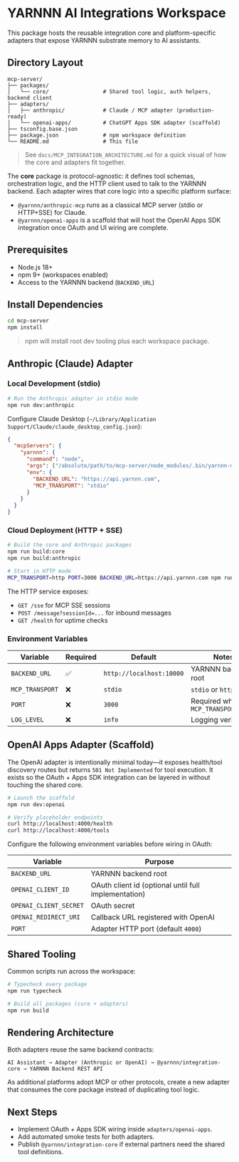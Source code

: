 # YARNNN AI Integrations Workspace

This package hosts the reusable integration core and platform-specific adapters that expose YARNNN substrate memory to AI assistants.

## Directory Layout

```
mcp-server/
├── packages/
│   └── core/                 # Shared tool logic, auth helpers, backend client
├── adapters/
│   ├── anthropic/            # Claude / MCP adapter (production-ready)
│   └── openai-apps/          # ChatGPT Apps SDK adapter (scaffold)
├── tsconfig.base.json
├── package.json              # npm workspace definition
└── README.md                 # This file
```

> See `docs/MCP_INTEGRATION_ARCHITECTURE.md` for a quick visual of how the core
> and adapters fit together.

The **core** package is protocol-agnostic: it defines tool schemas, orchestration logic, and the HTTP client used to talk to the YARNNN backend. Each adapter wires that core logic into a specific platform surface:

- `@yarnnn/anthropic-mcp` runs as a classical MCP server (stdio or HTTP+SSE) for Claude.
- `@yarnnn/openai-apps` is a scaffold that will host the OpenAI Apps SDK integration once OAuth and UI wiring are complete.

## Prerequisites

- Node.js 18+
- npm 9+ (workspaces enabled)
- Access to the YARNNN backend (`BACKEND_URL`)

## Install Dependencies

```bash
cd mcp-server
npm install
```

> npm will install root dev tooling plus each workspace package.

## Anthropic (Claude) Adapter

### Local Development (stdio)

```bash
# Run the Anthropic adapter in stdio mode
npm run dev:anthropic
```

Configure Claude Desktop (`~/Library/Application Support/Claude/claude_desktop_config.json`):

```json
{
  "mcpServers": {
    "yarnnn": {
      "command": "node",
      "args": ["/absolute/path/to/mcp-server/node_modules/.bin/yarnnn-mcp-anthropic"],
      "env": {
        "BACKEND_URL": "https://api.yarnnn.com",
        "MCP_TRANSPORT": "stdio"
      }
    }
  }
}
```

### Cloud Deployment (HTTP + SSE)

```bash
# Build the core and Anthropic packages
npm run build:core
npm run build:anthropic

# Start in HTTP mode
MCP_TRANSPORT=http PORT=3000 BACKEND_URL=https://api.yarnnn.com npm run start -w @yarnnn/anthropic-mcp
```

The HTTP service exposes:

- `GET /sse` for MCP SSE sessions
- `POST /message?sessionId=...` for inbound messages
- `GET /health` for uptime checks

### Environment Variables

| Variable | Required | Default | Notes |
|----------|----------|---------|-------|
| `BACKEND_URL` | ✅ | `http://localhost:10000` | YARNNN backend root |
| `MCP_TRANSPORT` | ❌ | `stdio` | `stdio` or `http` |
| `PORT` | ❌ | `3000` | Required when `MCP_TRANSPORT=http` |
| `LOG_LEVEL` | ❌ | `info` | Logging verbosity |

## OpenAI Apps Adapter (Scaffold)

The OpenAI adapter is intentionally minimal today—it exposes health/tool discovery routes but returns `501 Not Implemented` for tool execution. It exists so the OAuth + Apps SDK integration can be layered in without touching the shared core.

```bash
# Launch the scaffold
npm run dev:openai

# Verify placeholder endpoints
curl http://localhost:4000/health
curl http://localhost:4000/tools
```

Configure the following environment variables before wiring in OAuth:

| Variable | Purpose |
|----------|---------|
| `BACKEND_URL` | YARNNN backend root |
| `OPENAI_CLIENT_ID` | OAuth client id (optional until full implementation) |
| `OPENAI_CLIENT_SECRET` | OAuth secret |
| `OPENAI_REDIRECT_URI` | Callback URL registered with OpenAI |
| `PORT` | Adapter HTTP port (default `4000`) |

## Shared Tooling

Common scripts run across the workspace:

```bash
# Typecheck every package
npm run typecheck

# Build all packages (core + adapters)
npm run build
```

## Rendering Architecture

Both adapters reuse the same backend contracts:

```
AI Assistant → Adapter (Anthropic or OpenAI) → @yarnnn/integration-core → YARNNN Backend REST API
```

As additional platforms adopt MCP or other protocols, create a new adapter that consumes the core package instead of duplicating tool logic.

## Next Steps

- Implement OAuth + Apps SDK wiring inside `adapters/openai-apps`.
- Add automated smoke tests for both adapters.
- Publish `@yarnnn/integration-core` if external partners need the shared tool definitions.
